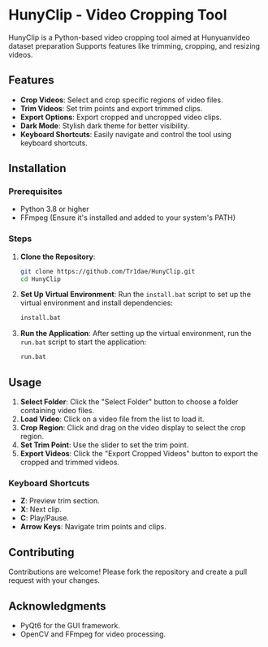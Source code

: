 
# HunyClip - Video Cropping Tool

HunyClip is a Python-based video cropping tool aimed at Hunyuanvideo dataset preparation
Supports features like trimming, cropping, and resizing videos. 

## Features

- **Crop Videos**: Select and crop specific regions of video files.
- **Trim Videos**: Set trim points and export trimmed clips.
- **Export Options**: Export cropped and uncropped video clips.
- **Dark Mode**: Stylish dark theme for better visibility.
- **Keyboard Shortcuts**: Easily navigate and control the tool using keyboard shortcuts.

## Installation

### Prerequisites

- Python 3.8 or higher
- FFmpeg (Ensure it's installed and added to your system's PATH)


### Steps

1. **Clone the Repository**:
      ```bash
      git clone https://github.com/Tr1dae/HunyClip.git
      cd HunyClip
      ```

2. **Set Up Virtual Environment**:
   Run the `install.bat` script to set up the virtual environment and install dependencies:
     ```bash
     install.bat
     ```

3. **Run the Application**:
   After setting up the virtual environment, run the `run.bat` script to start the application:
     ```bash
     run.bat
     ```

## Usage

1. **Select Folder**: Click the "Select Folder" button to choose a folder containing video files.
2. **Load Video**: Click on a video file from the list to load it.
3. **Crop Region**: Click and drag on the video display to select the crop region.
4. **Set Trim Point**: Use the slider to set the trim point.
5. **Export Videos**: Click the "Export Cropped Videos" button to export the cropped and trimmed videos.

### Keyboard Shortcuts

- **Z**: Preview trim section.
- **X**: Next clip.
- **C**: Play/Pause.
- **Arrow Keys**: Navigate trim points and clips.

## Contributing

Contributions are welcome! Please fork the repository and create a pull request with your changes.

## Acknowledgments

- PyQt6 for the GUI framework.
- OpenCV and FFmpeg for video processing.
